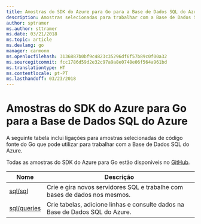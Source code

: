 ```yaml
---
title: Amostras do SDK do Azure para Go para a Base de Dados SQL do Azure
description: Amostras selecionadas para trabalhar com a Base de Dados SQL do Azure a partir do SDK do Azure para Go.
author: sptramer
ms.author: sttramer
ms.date: 03/21/2018
ms.topic: article
ms.devlang: go
manager: carmonm
ms.openlocfilehash: 3136887b0bf9c4823c35296df6f57b89c0f00a32
ms.sourcegitcommit: fcc1786d59d2e32c97a9a8e0748e06f564a961bd
ms.translationtype: HT
ms.contentlocale: pt-PT
ms.lasthandoff: 03/23/2018
---
```

# <a name="azure-sdk-for-go-samples-for-azure-sql-database"></a>Amostras do SDK do Azure para Go para a Base de Dados SQL do Azure

A seguinte tabela inclui ligações para amostras selecionadas de código fonte do Go que pode utilizar para trabalhar com a Base de Dados SQL do Azure.

Todas as amostras do SDK do Azure para Go estão disponíveis no [GitHub](https://github.com/Azure-Samples/azure-sdk-for-go-samples).

| Nome | Descrição |
|------|-------------|
| [sql/sql](https://github.com/Azure-Samples/azure-sdk-for-go-samples/blob/master/sql/sql.go) | Crie e gira novos servidores SQL e trabalhe com bases de dados nos mesmos. |
| [sql/queries](https://github.com/Azure-Samples/azure-sdk-for-go-samples/blob/master/sql/queries.go) | Crie tabelas, adicione linhas e consulte dados na Base de Dados SQL do Azure. |
